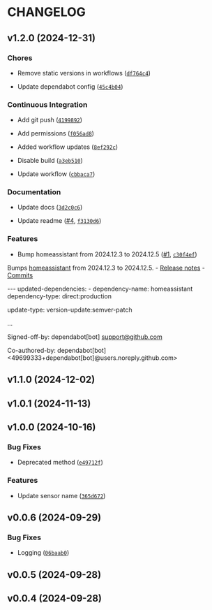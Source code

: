 # CHANGELOG


## v1.2.0 (2024-12-31)

### Chores

- Remove static versions in workflows
  ([`df764c4`](https://github.com/aidancopps/ha-frankenergy/commit/df764c4d3ac7e51f8b751e667732a9600c9b5192))

- Update dependabot config
  ([`45c4b04`](https://github.com/aidancopps/ha-frankenergy/commit/45c4b046ad10296871e295d5c206af375556bb4d))

### Continuous Integration

- Add git push
  ([`4199892`](https://github.com/aidancopps/ha-frankenergy/commit/41998920452ae8fe46757244c8c421568919fc0f))

- Add permissions
  ([`f056ad8`](https://github.com/aidancopps/ha-frankenergy/commit/f056ad87b520ebbf93376f59b0a1391227af6327))

- Added workflow updates
  ([`8ef292c`](https://github.com/aidancopps/ha-frankenergy/commit/8ef292cdb376e0f6a55af125104e9c373df3ddd4))

- Disable build
  ([`a3eb510`](https://github.com/aidancopps/ha-frankenergy/commit/a3eb510798666a8117171d15e9b135ceaafd9ec9))

- Update workflow
  ([`cbbaca7`](https://github.com/aidancopps/ha-frankenergy/commit/cbbaca70e0cd2b2ac7a4a14f6368dc98c9712986))

### Documentation

- Update docs
  ([`3d2c0c6`](https://github.com/aidancopps/ha-frankenergy/commit/3d2c0c66eee6ba4c6dc52dbd88c2d642017821db))

- Update readme ([#4](https://github.com/aidancopps/ha-frankenergy/pull/4),
  [`f3130d6`](https://github.com/aidancopps/ha-frankenergy/commit/f3130d63bd195c6c68b571839d175ab3b2099cdc))

### Features

- Bump homeassistant from 2024.12.3 to 2024.12.5
  ([#1](https://github.com/aidancopps/ha-frankenergy/pull/1),
  [`c30f4ef`](https://github.com/aidancopps/ha-frankenergy/commit/c30f4ef5a0900fc897eb2330ce0507f7afb44e00))

Bumps [homeassistant](https://github.com/home-assistant/core) from 2024.12.3 to 2024.12.5. -
  [Release notes](https://github.com/home-assistant/core/releases) -
  [Commits](https://github.com/home-assistant/core/compare/2024.12.3...2024.12.5)

--- updated-dependencies: - dependency-name: homeassistant dependency-type: direct:production

update-type: version-update:semver-patch

...

Signed-off-by: dependabot[bot] <support@github.com>

Co-authored-by: dependabot[bot] <49699333+dependabot[bot]@users.noreply.github.com>


## v1.1.0 (2024-12-02)


## v1.0.1 (2024-11-13)


## v1.0.0 (2024-10-16)

### Bug Fixes

- Deprecated method
  ([`e49712f`](https://github.com/aidancopps/ha-frankenergy/commit/e49712f32c0cf7a6874fb4403704f2ca30d1aa79))

### Features

- Update sensor name
  ([`365d672`](https://github.com/aidancopps/ha-frankenergy/commit/365d672fc72c134a138879ec48028b1598c6c96b))


## v0.0.6 (2024-09-29)

### Bug Fixes

- Logging
  ([`06baab0`](https://github.com/aidancopps/ha-frankenergy/commit/06baab0d88cf618cdffddef4a29c43be63b13dcd))


## v0.0.5 (2024-09-28)


## v0.0.4 (2024-09-28)
